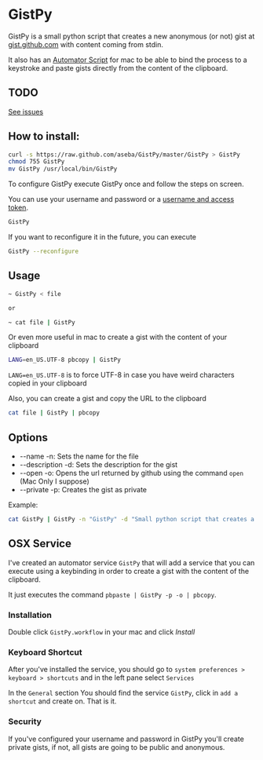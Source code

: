 # GistPy

GistPy is a small python script that creates a new anonymous (or not) gist at [gist.github.com](https://gist.github.com/) with content coming from stdin.

It also has an [Automator Script](#osx-service) for mac to be able to bind the process to a keystroke and paste gists directly from the content of the clipboard.

## TODO

[See issues](https://github.com/aseba/GistPy/issues)

## How to install:

```bash
curl -s https://raw.github.com/aseba/GistPy/master/GistPy > GistPy
chmod 755 GistPy
mv GistPy /usr/local/bin/GistPy
```

To configure GistPy execute GistPy once and follow the steps on screen.

You can use your username and password or a [username and access token](https://help.github.com/articles/creating-an-access-token-for-command-line-use).

```bash
GistPy
```

If you want to reconfigure it in the future, you can execute

```bash
GistPy --reconfigure
```

## Usage
```bash
~ GistPy < file

or

~ cat file | GistPy
```

Or even more useful in mac to create a gist with the content of your clipboard

```bash
LANG=en_US.UTF-8 pbcopy | GistPy
```

`LANG=en_US.UTF-8` is to force UTF-8 in case you have weird characters copied in your clipboard

Also, you can create a gist and copy the URL to the clipboard

```bash
cat file | GistPy | pbcopy
```

## Options
* --name -n: Sets the name for the file
* --description -d: Sets the description for the gist
* --open -o: Opens the url returned by github using the command `open` (Mac Only I suppose)
* --private -p: Creates the gist as private

Example:
```bash
cat GistPy | GistPy -n "GistPy" -d "Small python script that creates a new anonymous gist with content coming from stdin" -o -p -U aseba -P shhthisisasecret
```

## OSX Service

I've created an automator service `GistPy` that will add a service that you can execute using a keybinding in order to create a gist with the content of the clipboard.

It just executes the command `pbpaste | GistPy -p -o | pbcopy`.

### Installation

Double click `GistPy.workflow` in your mac and click *Install*

### Keyboard Shortcut

After you've installed the service, you should go to `system preferences > keyboard > shortcuts` and in the left pane select `Services`

In the `General` section You should find the service `GistPy`, click in `add a shortcut` and create on. That is it.

### Security

If you've configured your username and password in GistPy you'll create private gists, if not, all gists are going to be public and anonymous.
